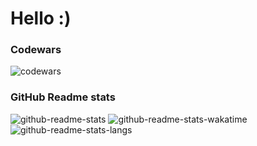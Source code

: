 # Hello :)

### Codewars
![codewars](https://www.codewars.com/users/adrianrl99/badges/large)

### GitHub Readme stats
![github-readme-stats](https://github-readme-stats.vercel.app/api?username=adrianrl99&count_private=true&theme=onedark&hide_border=true&border_radius=4px)
![github-readme-stats-wakatime](https://github-readme-stats.vercel.app/api/wakatime?username=adrianrl99&theme=onedark&hide_border=true&border_radius=4px)
![github-readme-stats-langs](https://github-readme-stats.vercel.app/api/top-langs/?username=adrianrl99&count_private=true&theme=onedark&langs_count=10&layout=compact&hide_border=true&border_radius=4px)
